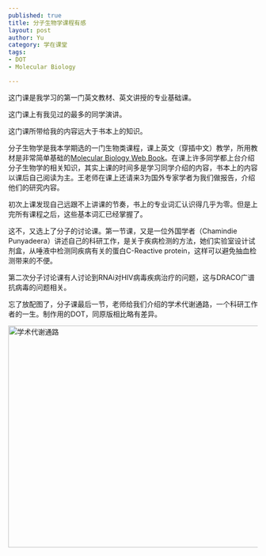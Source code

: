 ```yaml
--- 
published: true
title: 分子生物学课程有感
layout: post
author: Yu
category: 学在课堂
tags:
- DOT
- Molecular Biology

---
```

这门课是我学习的第一门英文教材、英文讲授的专业基础课。


这门课上有我见过的最多的同学演讲。


这门课所带给我的内容远大于书本上的知识。


分子生物学是我本学期选的一门生物类课程，课上英文（穿插中文）教学，所用教材是非常简单基础的[Molecular Biology Web Book](http://www.web-books.com/MoBio/ "Molecular Biology Web Book")。在课上许多同学都上台介绍分子生物学的相关知识，其实上课的时间多是学习同学介绍的内容，书本上的内容以课后自己阅读为主。王老师在课上还请来3为国外专家学者为我们做报告，介绍他们的研究内容。


初次上课发现自己远跟不上讲课的节奏，书上的专业词汇认识得几乎为零。但是上完所有课程之后，这些基本词汇已经掌握了。


这不，又选上了分子的讨论课。第一节课，又是一位外国学者（Chamindie Punyadeera）讲述自己的科研工作，是关于疾病检测的方法，她们实验室设计试剂盒，从唾液中检测同疾病有关的蛋白C-Reactive protein，这样可以避免抽血检测带来的不便。


第二次分子讨论课有人讨论到RNAi对HIV病毒疾病治疗的问题，这与DRACO广谱抗病毒的问题相关。


忘了放配图了，分子课最后一节，老师给我们介绍的学术代谢通路，一个科研工作者的一生。制作用的DOT，同原版相比略有差异。


<a href="http://i.imgur.com/9YK0e.png"><img title="The pathway of academic metabolism" src="http://i.imgur.com/9YK0e.png" alt="学术代谢通路" width="580" height="449" /></a>
